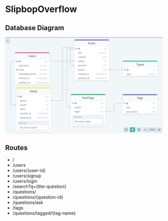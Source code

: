 # SlipbopOverflow

## Database Diagram
![ERD](erd.png)

## Routes
* /
* /users
* /users/{user-id}
* /users/signup
* /users/login
* /search?q={the-question}
* /questions/
* /questions/{question-id}
* /questions/ask
* /tags
* /questions/tagged/{tag-name}